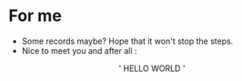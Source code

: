 # For me
- Some records maybe? Hope that it won't stop the steps.
- Nice to meet you and after all :
<center>' HELLO WORLD '</center>
